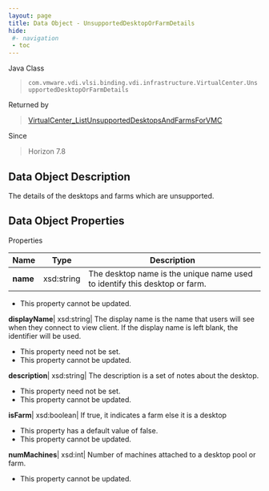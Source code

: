 ```yaml
---
layout: page
title: Data Object - UnsupportedDesktopOrFarmDetails
hide:
 #- navigation
 - toc
---
```






Java Class  
> `com.vmware.vdi.vlsi.binding.vdi.infrastructure.VirtualCenter.UnsupportedDesktopOrFarmDetails`

Returned by  
> [VirtualCenter_ListUnsupportedDesktopsAndFarmsForVMC](vdi.infrastructure.VirtualCenter.md#listUnsupportedDesktopsAndFarmsForVMC)

Since  
> Horizon 7.8


## Data Object Description 

The details of the desktops and farms which are unsupported. 

## Data Object Properties

Properties

Name |  Type |  Description   
---|---|---  
**name**|  xsd:string|  The desktop name is the unique name used to identify this desktop or farm.   


* This property cannot be updated.

  
**displayName**|  xsd:string|  The display name is the name that users will see when they connect to view client. If the display name is left blank, the identifier will be used.   


* This property need not be set.
* This property cannot be updated.

  
**description**|  xsd:string|  The description is a set of notes about the desktop.   


* This property need not be set.
* This property cannot be updated.

  
**isFarm**|  xsd:boolean|  If true, it indicates a farm else it is a desktop   


  * This property has a default value of false.
* This property cannot be updated.

  
**numMachines**|  xsd:int|  Number of machines attached to a desktop pool or farm.   


* This property cannot be updated.

  
  
  
   
  
  
